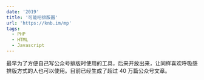 ```yaml
---
date: '2019'
title: '可能吧排版器'
url: 'https://knb.im/mp'
tags:
  - PHP
  - HTML
  - Javascript
---
```


最早为了方便自己写公众号排版时使用的工具，后来开放出来，让同样喜欢呼吸感排版方式的人也可以使用。目前已经生成了超过 40 万篇公众号文章。
